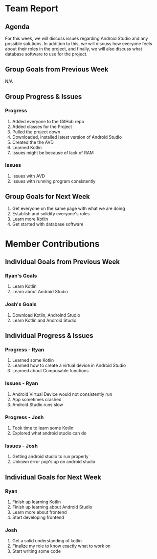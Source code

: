 # Team Report

## Agenda
For this week, we will discuss issues regarding Android Studio and any possible solutions. In addition to this, we will discuss how everyone feels about their roles in the project, and finally, we will also discuss what database software to use for the project.

## Group Goals from Previous Week
N/A

## Group Progress & Issues
### Progress
1. Added everyone to the GitHub repo
2. Added classes for the Project
3. Pulled the project down
4. Downloaded, installed latest version of Android Studio
5. Created the the AVD
6. Learned Kotlin
7. Issues might be because of lack of RAM
### Issues
1. Issues with AVD
2. Issues with running program consistently

## Group Goals for Next Week
1. Get everyone on the same page with what we are doing
2. Establish and solidify everyone's roles
3. Learn more Kotlin
4. Get started with database software

# Member Contributions

## Individual Goals from Previous Week
### Ryan's Goals
1. Learn Kotlin
2. Learn about Android Studio

### Josh's Goals
1. Download Kotlin, Androind Studio
2. Learn Kotlin and Android Studio

## Individual Progress & Issues
### Progress - Ryan
1. Learned some Kotlin
2. Learned how to create a virtual device in Android Studio
3. Learned about Composable functions

### Issues - Ryan
1. Android Virtual Device would not consistently run
2. App sometimes crashed
3. Android Studio runs slow

### Progress - Josh
1. Took time to learn some Kotlin
2. Explored what android studio can do

### Issues - Josh
1. Getting android studio to run properly
2. Unkown error pop's up on android studio

## Individual Goals for Next Week
### Ryan
1. Finish up learning Kotlin
2. Finish up learning about Android Studio
3. Learn more about frontend
4. Start developing frontend

### Josh
1. Get a solid understanding of kotlin
2. Finalize my role to know exactly what to work on
3. Start writing some code

